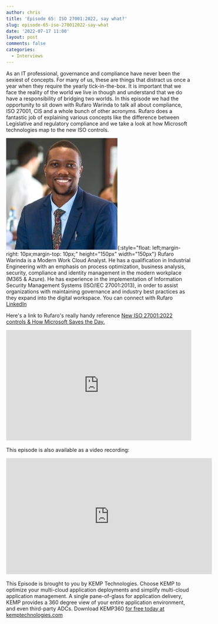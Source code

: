 ```yaml
---
author: chris
title: 'Episode 65: ISO 27001:2022, say what?'
slug: episode-65-iso-270012022-say-what
date: '2022-07-17 11:00'
layout: post
comments: false
categories:
  - Interviews
---
```


As an IT professional, governance and compliance have never been the sexiest of concepts. For many of us, these are things that distract us once a year when they require the yearly tick-in-the-box. It is important that we face the reality of the world we live in though and understand that we do have a responsibility of bridging two worlds. In this episode we had the opportunity to sit down with Rufaro Warinda to talk all about compliance, ISO 27001, CIS and a whole bunch of other acronyms. Rufaro does a fantastic job of explaining various concepts like the difference between Legislative and regulatory compliance and we take a look at how Microsoft technologies map to the new ISO controls.

![Rufaro](/images/uploads/2022/07/rufaro.png){:style="float: left;margin-right: 10px;margin-top: 10px;" height="150px" width="150px"} Rufaro Warinda is a Modern Work Cloud Analyst. He has a qualification in Industrial Engineering with an emphasis on process optimization, business analysis, security, compliance and identity management in the modern workplace (M365 & Azure). He has experience in the implementation of Information Security Management Systems (ISO/IEC 27001:2013), in order to assist organizations with maintaining governance and industry best practices as they expand into the digital workspace. You can connect with Rufaro [LinkedIn](https://www.linkedin.com/in/rufaro-warinda-975b26187/)

Here's a link to Rufaro's really handy reference [New ISO 27001:2022 controls & How Microsoft Saves the Day.](/downloads/ISO_27001_and_Microsoft_365.pdf)

<p><iframe width="100%" height="300" scrolling="no" frameborder="no" allow="autoplay" src="https://w.soundcloud.com/player/?url=https%3A//api.soundcloud.com/tracks/1307135848&color=%23ff5500&auto_play=false&hide_related=false&show_comments=true&show_user=true&show_reposts=false&show_teaser=true&visual=true"></iframe></p>

This episode is also available as a video recording:

<p><iframe width="560" height="315" src="https://www.youtube.com/embed/1QdtAsJfnT8" title="YouTube video player" frameborder="0" allow="accelerometer; autoplay; clipboard-write; encrypted-media; gyroscope; picture-in-picture" allowfullscreen></iframe></p>

This Episode is brought to you by KEMP Technologies. Choose KEMP to optimize your multi-cloud application deployments and simplify multi-cloud application management. A single pane-of-glass for application delivery, KEMP provides a 360 degree view of your entire application environment, and even third-party ADCs. Download KEMP360 [for free today at kemptechnologies.com](https://kempte.ch/2MYXjew)
